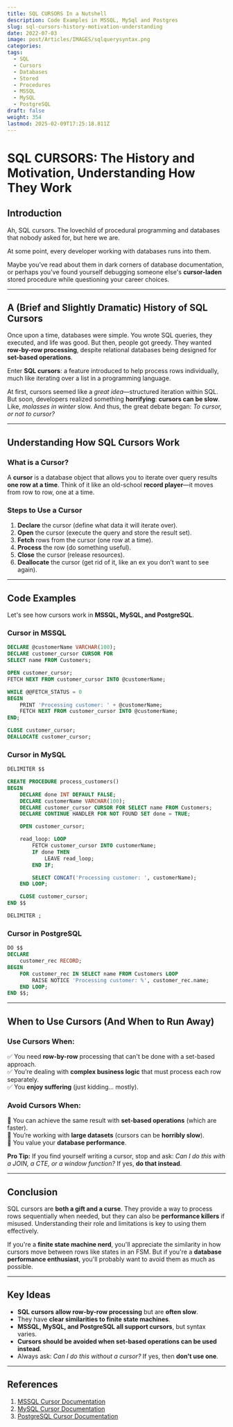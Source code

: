 ```yaml
---
title: SQL CURSORS In a Nutshell
description: Code Examples in MSSQL, MySql and Postgres
slug: sql-cursors-history-motivation-understanding
date: 2022-07-03
image: post/Articles/IMAGES/sqlquerysyntax.png
categories: 
tags:
  - SQL
  - Cursors
  - Databases
  - Stored
  - Procedures
  - MSSQL
  - MySQL
  - PostgreSQL
draft: false
weight: 354
lastmod: 2025-02-09T17:25:18.811Z
---
```

# SQL CURSORS: The History and Motivation, Understanding How They Work

## Introduction

Ah, SQL cursors. The lovechild of procedural programming and databases that nobody asked for, but here we are.

At some point, every developer working with databases runs into them.

Maybe you’ve read about them in dark corners of database documentation, or perhaps you've found yourself debugging someone else's **cursor-laden** stored procedure while questioning your career choices.

***

## A (Brief and Slightly Dramatic) History of SQL Cursors

Once upon a time, databases were simple. You wrote SQL queries, they executed, and life was good. But then, people got greedy. They wanted **row-by-row processing**, despite relational databases being designed for **set-based operations**.

Enter **SQL cursors**: a feature introduced to help process rows individually, much like iterating over a list in a programming language.

At first, cursors seemed like a *great idea*—structured iteration within SQL. But soon, developers realized something **horrifying**: **cursors can be slow**. Like, *molasses in winter* slow. And thus, the great debate began: *To cursor, or not to cursor?*

***

## Understanding How SQL Cursors Work

### What is a Cursor?

A **cursor** is a database object that allows you to iterate over query results **one row at a time**. Think of it like an old-school **record player**—it moves from row to row, one at a time.

### Steps to Use a Cursor

1. **Declare** the cursor (define what data it will iterate over).
2. **Open** the cursor (execute the query and store the result set).
3. **Fetch** rows from the cursor (one row at a time).
4. **Process** the row (do something useful).
5. **Close** the cursor (release resources).
6. **Deallocate** the cursor (get rid of it, like an ex you don’t want to see again).

***

## Code Examples

Let's see how cursors work in **MSSQL, MySQL, and PostgreSQL**.

### Cursor in **MSSQL**

```sql
DECLARE @customerName VARCHAR(100);
DECLARE customer_cursor CURSOR FOR
SELECT name FROM Customers;

OPEN customer_cursor;
FETCH NEXT FROM customer_cursor INTO @customerName;

WHILE @@FETCH_STATUS = 0
BEGIN
    PRINT 'Processing customer: ' + @customerName;
    FETCH NEXT FROM customer_cursor INTO @customerName;
END;

CLOSE customer_cursor;
DEALLOCATE customer_cursor;
```

### Cursor in **MySQL**

```sql
DELIMITER $$

CREATE PROCEDURE process_customers()
BEGIN
    DECLARE done INT DEFAULT FALSE;
    DECLARE customerName VARCHAR(100);
    DECLARE customer_cursor CURSOR FOR SELECT name FROM Customers;
    DECLARE CONTINUE HANDLER FOR NOT FOUND SET done = TRUE;

    OPEN customer_cursor;

    read_loop: LOOP
        FETCH customer_cursor INTO customerName;
        IF done THEN
            LEAVE read_loop;
        END IF;

        SELECT CONCAT('Processing customer: ', customerName);
    END LOOP;

    CLOSE customer_cursor;
END $$

DELIMITER ;
```

### Cursor in **PostgreSQL**

```sql
DO $$ 
DECLARE 
    customer_rec RECORD;
BEGIN
    FOR customer_rec IN SELECT name FROM Customers LOOP
        RAISE NOTICE 'Processing customer: %', customer_rec.name;
    END LOOP;
END $$;
```

***

## When to Use Cursors (And When to Run Away)

### **Use Cursors When:**

✅ You need **row-by-row** processing that can't be done with a set-based approach.\
✅ You’re dealing with **complex business logic** that must process each row separately.\
✅ You **enjoy suffering** (just kidding... mostly).

### **Avoid Cursors When:**

🚫 You can achieve the same result with **set-based operations** (which are faster).\
🚫 You’re working with **large datasets** (cursors can be **horribly slow**).\
🚫 You value your **database performance**.

**Pro Tip:** If you find yourself writing a cursor, stop and ask: *Can I do this with a JOIN, a CTE, or a window function?* If yes, **do that instead**.

***

## Conclusion

SQL cursors are **both a gift and a curse**. They provide a way to process rows sequentially when needed, but they can also be **performance killers** if misused. Understanding their role and limitations is key to using them effectively.

If you're a **finite state machine nerd**, you'll appreciate the similarity in how cursors move between rows like states in an FSM. But if you're a **database performance enthusiast**, you'll probably want to avoid them as much as possible.

***

## Key Ideas

* **SQL cursors allow row-by-row processing** but are **often slow**.
* They have **clear similarities to finite state machines**.
* **MSSQL, MySQL, and PostgreSQL all support cursors**, but syntax varies.
* **Cursors should be avoided when set-based operations can be used instead**.
* Always ask: *Can I do this without a cursor?* If yes, then **don't use one**.

***

## References

1. [MSSQL Cursor Documentation](https://learn.microsoft.com/en-us/sql/t-sql/language-elements/declare-cursor-transact-sql)
2. [MySQL Cursor Documentation](https://dev.mysql.com/doc/refman/8.0/en/cursors.html)
3. [PostgreSQL Cursor Documentation](https://www.postgresql.org/docs/current/plpgsql-control-structures.html#PLPGSQL-CURSORS)
